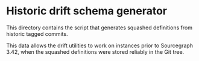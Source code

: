 # Historic drift schema generator

This directory contains the script that generates squashed definitions from historic tagged commits.

This data allows the drift utilities to work on instances prior to Sourcegraph 3.42, when the squashed definitions were stored reliably in the Git tree.
